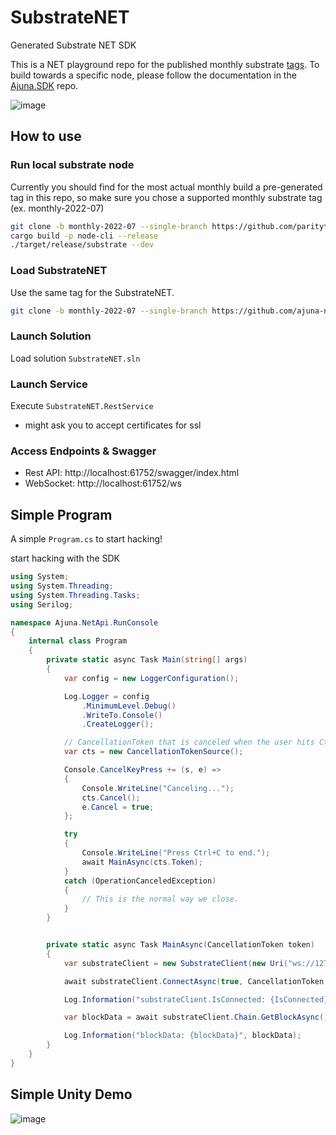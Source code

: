 # SubstrateNET
Generated Substrate NET SDK

This is a NET playground repo for the published monthly substrate [tags](https://github.com/paritytech/substrate/tags). To build towards a specific node, please follow the documentation in the [Ajuna.SDK](https://github.com/ajuna-network/Ajuna.SDK) repo.

![image](https://user-images.githubusercontent.com/17710198/179053169-72f64582-24f8-43cd-bf34-86d6660c7c81.png)

## How to use

### Run local substrate node
Currently you should find for the most actual monthly build a pre-generated tag in this repo, so make sure you chose a supported monthly substrate tag (ex. monthly-2022-07)

```bash
git clone -b monthly-2022-07 --single-branch https://github.com/paritytech/substrate.git
cargo build -p node-cli --release
./target/release/substrate --dev
```

### Load SubstrateNET
Use the same tag for the SubstrateNET.

```bash
git clone -b monthly-2022-07 --single-branch https://github.com/ajuna-network/SubstrateNET.git
```

### Launch Solution
Load solution `SubstrateNET.sln`

### Launch Service
Execute `SubstrateNET.RestService`
- might ask you to accept certificates for ssl

### Access Endpoints & Swagger
- Rest API: http://localhost:61752/swagger/index.html 
- WebSocket: http://localhost:61752/ws 

## Simple Program

A simple `Program.cs` to start hacking!

start hacking with the SDK
```csharp
using System;
using System.Threading;
using System.Threading.Tasks;
using Serilog;

namespace Ajuna.NetApi.RunConsole
{
    internal class Program
    {
        private static async Task Main(string[] args)
        {
            var config = new LoggerConfiguration();

            Log.Logger = config
                .MinimumLevel.Debug()
                .WriteTo.Console()
                .CreateLogger();

            // CancellationToken that is canceled when the user hits Ctrl+C.
            var cts = new CancellationTokenSource();

            Console.CancelKeyPress += (s, e) =>
            {
                Console.WriteLine("Canceling...");
                cts.Cancel();
                e.Cancel = true;
            };

            try
            {
                Console.WriteLine("Press Ctrl+C to end.");
                await MainAsync(cts.Token);
            }
            catch (OperationCanceledException)
            {
                // This is the normal way we close.
            }
        }


        private static async Task MainAsync(CancellationToken token)
        {
            var substrateClient = new SubstrateClient(new Uri("ws://127.0.0.1:9944"));

            await substrateClient.ConnectAsync(true, CancellationToken.None);

            Log.Information("substrateClient.IsConnected: {IsConnected}", substrateClient.IsConnected);

            var blockData = await substrateClient.Chain.GetBlockAsync();

            Log.Information("blockData: {blockData}", blockData);
        }
    }
}
```

## Simple Unity Demo

![image](https://user-images.githubusercontent.com/17710198/179058838-1358e9a8-1589-40a3-bd29-8dbff1b8fce5.png)

